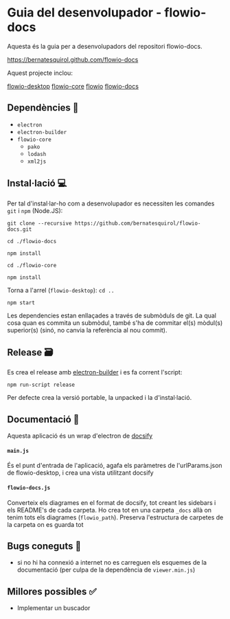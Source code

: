 # Guia del desenvolupador - flowio-docs

Aquesta és la guia per a desenvolupadors del repositori flowio-docs. 

https://bernatesquirol.github.com/flowio-docs

Aquest projecte inclou:

[flowio-desktop](https://github.com/bernatesquirol/flowio-desktop) [flowio-core](https://github.com/bernatesquirol/flowio-core) [flowio](https://github.com/bernatesquirol/flowio) [flowio-docs](https://github.com/bernatesquirol/flowio-docs/) 

## Dependències 🚩

- `electron`
- `electron-builder`
- `flowio-core`
  - `pako`
  - `lodash`
  - `xml2js`

## Instal·lació 💻

Per tal d'instal·lar-ho com a desenvolupador es necessiten les comandes `git`  i `npm` (Node.JS):

`git clone --recursive https://github.com/bernatesquirol/flowio-docs.git`

`cd ./flowio-docs`

`npm install`

`cd ./flowio-core`

`npm install`

Torna a l'arrel (`flowio-desktop`): `cd ..`

`npm start`

Les dependencies estan enllaçades a través de submòduls de git. La qual cosa quan es commita un submòdul, també s'ha de commitar el(s) mòdul(s) superior(s) (sinó, no canvia la referència al nou commit).

## Release 🗃

Es crea el release amb [electron-builder](https://www.electron.build/) i es fa corrent l'script:

`npm run-script release`

Per defecte crea la versió portable, la unpacked i la d'instal·lació.

## Documentació 📖

Aquesta aplicació és un wrap d'electron de [docsify](https://docsify.js.org/#/quickstart)

#### `main.js`

És el punt d'entrada de l'aplicació, agafa els paràmetres de l'urlParams.json de flowio-desktop, i crea una vista utilitzant docsify

#### `flowio-docs.js`

Converteix els diagrames en el format de docsify, tot creant les sidebars i els README's de cada carpeta. Ho crea tot en una carpeta `_docs` allà on tenim tots els diagrames (`flowio_path`). Preserva l'estructura de carpetes de la carpeta on es guarda tot

## Bugs coneguts 🐛

- si no hi ha connexió a internet no es carreguen els esquemes de la documentació (per culpa de la dependència de `viewer.min.js`)

## Millores possibles ✅

- Implementar un buscador